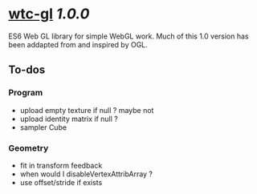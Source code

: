 # [wtc-gl](https://github.com/wethegit/wtc-gl#readme) _1.0.0_

ES6 Web GL library for simple WebGL work. Much of this 1.0 version has been addapted from and inspired by OGL.

## To-dos

### Program

- upload empty texture if null ? maybe not
- upload identity matrix if null ?
- sampler Cube

### Geometry

- fit in transform feedback
- when would I disableVertexAttribArray ?
- use offset/stride if exists
